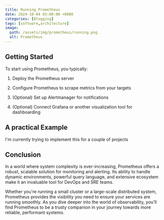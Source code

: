 ```yaml
---
title: Running Prometheus
date: 2024-10-04 03:00:00 +0000
categories: [Blogging]
tags: [software,architecture]
image:
  path: /assets/img/prometheus/running.png
  alt: Prometheus
---
```


## Getting Started

To start using Prometheus, you typically:

1. Deploy the Prometheus server

2. Configure Prometheus to scrape metrics from your targets

3. (Optional) Set up Alertmanager for notifications

4. (Optional) Connect Grafana or another visualization tool for dashboarding


## A practical Example

I'm currently trying to implement this for a couple of projects


## Conclusion

In a world where system complexity is ever-increasing, Prometheus offers a robust, scalable solution for monitoring and alerting. Its ability to handle dynamic environments, powerful query language, and extensive ecosystem make it an invaluable tool for DevOps and SRE teams.

Whether you're running a small cluster or a large-scale distributed system, Prometheus provides the visibility you need to ensure your services are running smoothly. As you dive deeper into the world of observability, you'll find Prometheus to be a trusty companion in your journey towards more reliable, performant systems.

